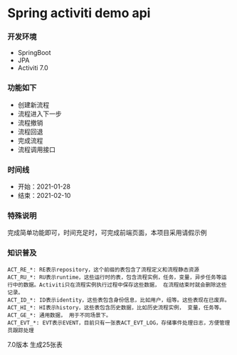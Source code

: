 # Spring activiti demo api

### 开发环境
* SpringBoot
* JPA
* Activiti 7.0

### 功能如下 
* 创建新流程
* 流程进入下一步
* 流程撤销
* 流程回退
* 完成流程
* 流程调用接口

### 时间线

* 开始：2021-01-28
* 结束：2021-02-10

### 特殊说明

完成简单功能即可，时间充足时，可完成前端页面，本项目采用请假示例

### 知识普及
```
ACT_RE_*: RE表示repository，这个前缀的表包含了流程定义和流程静态资源
ACT_RU_*: RU表示runtime，这些运行时的表，包含流程实例，任务，变量，异步任务等运行中的数据。Activiti只在流程实例执行过程中保存这些数据， 在流程结束时就会删除这些记录。
ACT_ID_*: ID表示identity，这些表包含身份信息，比如用户，组等。这些表现在已废弃。
ACT_HI_*: HI表示history，这些表包含历史数据，比如历史流程实例， 变量，任务等。
ACT_GE_*: 通用数据， 用于不同场景下。
ACT_EVT_*: EVT表示EVENT，目前只有一张表ACT_EVT_LOG，存储事件处理日志，方便管理员跟踪处理
```
7.0版本 生成25张表
